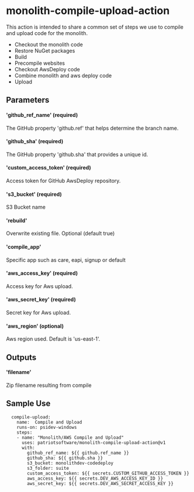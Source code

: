 # monolith-compile-upload-action

This action is intended to share a common set of steps we use to
compile and upload code for the monolith.

- Checkout the monolith code
- Restore NuGet packages
- Build
- Precompile websites
- Checkout AwsDeploy code
- Combine monolith and aws deploy code
- Upload 

## Parameters

#### 'github_ref_name' (required)
The GitHub property 'github.ref' that helps determine the branch name.

#### 'github_sha' (required)
The GitHub property 'github.sha' that provides a unique id.

#### 'custom_access_token' (required)
Access token for GitHub AwsDeploy repository.

#### 's3_bucket' (required)
S3 Bucket name

#### 'rebuild'
Overwrite existing file. Optional (default true)

#### 'compile_app' 
Specific app such as care, eapi, signup or default

#### 'aws_access_key' (required)
Access key for Aws upload.

#### 'aws_secret_key' (required)
Secret key for Aws upload.

#### 'aws_region' (optional)
Aws region used. Default is 'us-east-1'.

## Outputs

#### 'filename' 
Zip filename resulting from compile

## Sample Use

```
  compile-upload: 
    name:  Compile and Upload
    runs-on: psidev-windows
    steps:
    - name: "Monolith/AWS Compile and Upload"
      uses: patriotsoftware/monolith-compile-upload-action@v1
      with:
        github_ref_name: ${{ github.ref_name }}
        github_sha: ${{ github.sha }}
        s3_bucket: monolithdev-codedeploy
        s3_folder: suite   
        custom_access_token: ${{ secrets.CUSTOM_GITHUB_ACCESS_TOKEN }}
        aws_access_key: ${{ secrets.DEV_AWS_ACCESS_KEY_ID }}
        aws_secret_key: ${{ secrets.DEV_AWS_SECRET_ACCESS_KEY }}
```
